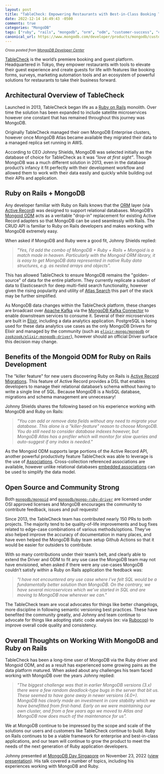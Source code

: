 ```yaml
---
layout: post
title: "TableCheck: Empowering Restaurants with Best-in-Class Booking Tools Powered by MongoDB"
date: 2022-12-14 14:49:43 -0500
comments: true
categories: "MongoDB"
tags: ["ruby", "rails", "mongodb", "orm", "odm", "customer-success", "cross-post"]
canonical_url: https://www.mongodb.com/developer/products/mongodb/customer-success-ruby-tablecheck/
---
```

<div class="note info">
<small><em>Cross posted from <a href="https://www.mongodb.com/developer/products/mongodb/customer-success-ruby-tablecheck/">MongoDB Developer Center</a></em></small>
</div>

[TableCheck](https://tablecheck.com/) is the world’s premiere booking and guest platform. Headquartered in Tokyo, they empower restaurants with tools to elevate their guest experience and create guests for life with features like booking forms, surveys, marketing automation tools and an ecosystem of powerful solutions for restaurants to take their business forward.

## Architectural Overview of TableCheck

Launched in 2013, TableCheck began life as a [Ruby on Rails](https://rubyonrails.org/) monolith. Over time the solution has been expanded to include satellite microservices however one constant that has remained throughout this journey was MongoDB.

Originally TableCheck managed their own MongoDB Enterprise clusters, however once MongoDB Atlas became available they migrated their data to a managed replica set running in AWS.

According to CEO Johnny Shields, MongoDB was selected initially as the database of choice for TableCheck as it was _"love at first sight"_. Though MongoDB was a much different solution in 2013, even in the database product’s infancy it fit perfectly with their development workflow and allowed them to work with their data easily and quickly while building out their APIs and application.

## Ruby on Rails + MongoDB

Any developer familiar with Ruby on Rails knows that the [ORM](https://en.wikipedia.org/wiki/Object-relational_mapping) layer (via [Active Record](https://guides.rubyonrails.org/active_record_basics.html)) was designed to support relational databases. MongoDB’s [Mongoid ODM](https://www.mongodb.com/docs/mongoid/current/) acts as a veritable "drop-in" replacement for existing Active Record adapters so that MongoDB can be used seamlessly with Rails. The CRUD API is familiar to Ruby on Rails developers and makes working with MongoDB extremely easy.

When asked if MongoDB and Ruby were a good fit, Johnny Shields replied:
> _"Yes, I’d add the combo of MongoDB + Ruby + Rails + Mongoid is a match made in heaven. Particularly with the Mongoid ORM library, it is easy to get MongoDB data represented in native Ruby data structures, e.g. as nested arrays and objects"._

This has allowed TableCheck to ensure MongoDB remains the "golden-source" of data for the entire platform. They currently replicate a subset of data to Elasticsearch for deep multi-field search functionality, however given the rising popularity and utility of [Atlas Search](https://www.mongodb.com/docs/atlas/atlas-search/) this part of the stack may be further simplified.

As MongoDB data changes within the TableCheck platform, these changes are broadcast over [Apache Kafka](https://kafka.apache.org/) via the [MongoDB Kafka Connector](https://www.mongodb.com/docs/kafka-connector/current/) to enable downstream services to consume it. Several of their microservices are built in [Elixir](https://elixir-lang.org/), including a data analytics application. PostgreSQL is being used for these data analytics use cases as the only MongoDB Drivers for Elixir and managed by the community (such as [`elixir-mongo/mongodb`](https://github.com/elixir-mongo/mongodb) or [`zookzook/elixir-mongodb-driver`](https://github.com/zookzook/elixir-mongodb-driver)), however should an official Driver surface this decision may change.

## Benefits of the Mongoid ODM for Ruby on Rails Development

The "killer feature" for new users discovering Ruby on Rails is [Active Record Migrations](https://guides.rubyonrails.org/active_record_migrations.html). This feature of Active Record provides a DSL that enables developers to manage their relational database’s schema without having to write a single line of SQL. Because MongoDB is a NoSQL database, migrations and schema management are unnecessary!

Johnny Shields shares the following based on his experience working with MongoDB and Ruby on Rails:
> _"You can add or remove data fields without any need to migrate your database. This alone is a "killer-feature" reason to choose MongoDB. You do still need to consider database indexes however, but MongoDB Atlas has a profiler which will monitor for slow queries and auto-suggest if any index is needed."_

As the Mongoid ODM supports large portions of the Active Record API, another powerful productivity feature TableCheck was able to leverage is the use of [Associations](https://www.mongodb.com/docs/mongoid/current/reference/associations/). Cross-collection referenced associations are available, however unlike relational databases [embedded associations](https://www.mongodb.com/docs/mongoid/current/reference/associations/#embedded-associations) can be used to simplify the data model.

## Open Source and Community Strong

Both [`mongodb/mongoid`](https://github.com/mongodb/mongoid) and [`mongodb/mongo-ruby-driver`](https://github.com/mongodb/mongo-ruby-driver) are licensed under OSI approved licenses and MongoDB encourages the community to contribute feedback, issues and pull requests!

Since 2013, the TableCheck team has contributed nearly 150 PRs to both projects. The majority tend to be quality-of-life improvements and bug fixes related to edge-case combinations of various methods/options. They’ve also helped improve the accuracy of documentation in many places, and have even helped the MongoDB Ruby team setup Github Actions so that it would be easier for outsiders to contribute.

With so many contributions under their team’s belt, and clearly able to extend the Driver and ODM to fit any use case the MongoDB team may not have envisioned, when asked if there were any use-cases MongoDB couldn’t satisfy within a Ruby on Rails application the feedback was:
> _"I have not encountered any use case where I’ve felt SQL would be a fundamentally better solution than MongoDB. On the contrary, we have several microservices which we’ve started in SQL and are moving to MongoDB now wherever we can."_

The TableCheck team are vocal advocates for things like better changelogs, more discipline in following semantic versioning best practices. These have benefited the community greatly, and Johnny and team continue to advocate for things like adopting static code analysis (ex: via [Rubocop](https://github.com/rubocop/rubocop)) to improve overall code quality and consistency.

## Overall Thoughts on Working With MongoDB and Ruby on Rails

TableCheck has been a long-time user of MongoDB via the Ruby driver and Mongoid ODM, and as a result has experienced some growing pains as the data platform matured. When asked about any challenges his team faced working with MongoDB over the years Johnny replied:
> _"The biggest challenge was that in earlier MongoDB versions (3.x) there were a few random deadlock-type bugs in the server that bit us. These seemed to have gone away in newer versions (4.0+). MongoDB has clearly made an investment in core stability which we have benefitted from first-hand. Early on we were maintaining our own cluster, and from a few years ago we moved to Atlas and MongoDB now does much of the maintenance for us"._

We at MongoDB continue to be impressed by the scope and scale of the solutions our users and customers like TableCheck continue to build. Ruby on Rails continues to be a viable framework for enterprise and best-in-class applications, and our team will continue to grow the product to meet the needs of the next generation of Ruby application developers.

Johnny presented at [MongoDB Day Singapore](https://www.mongodb.com/events/mongodb-days-apac-2022/singapore) on November 23, 2022 ([view presentation](https://vimeo.com/780220683)). His talk covered a number of topics, including his experiences working with MongoDB and Ruby.